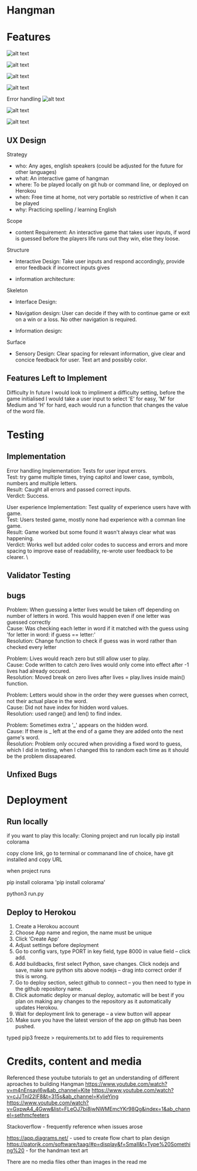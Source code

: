 # Hangman

# Features

![alt text](assets/images/initialising.png)

![alt text](assets/images/correct.png)

![alt text](assets/images/incorrect.png)

![alt text](assets/images/win.png)

Error handling
![alt text](assets/images/err_invalid.png)

![alt text](assets/images/err_let_selected.png)

![alt text](assets/images/err_multiple.png)

## UX Design

Strategy
  - who: Any ages, english speakers (could be adjusted for the future for other languages)
  - what: An interactive game of hangman
  - where: To be played locally on git hub or command line, or deployed on Herokou
  - when: Free time at home, not very portable so restrictive of when it can be played
  - why: Practicing spelling / learning English

Scope
 - content Requirement: An interactive game that takes user inputs, if word is guessed before the players life runs out they win, else they loose.

Structure
 - Interactive Design: Take user inputs and respond accordingly, provide error feedback if incorrect inputs gives

 - information architecture: 

Skeleton
 - Interface Design: 

 - Navigation design: User can decide if they with to continue game or exit on a win or a loss. No other navigation is required.

 - Information design: 

Surface
 - Sensory Design: Clear spacing for relevant information, give clear and concice feedback for user. Text art and possibly color.

## Features Left to Implement

Difficulty
In future I would look to impliment a difficulty setting, before the game initialised I would take a user input to select 'E' for easy, 'M' for Medium and 'H' for hard, each would run a function that changes the value of the word file.

# Testing

## Implementation

Error handling
Implementation: Tests for user input errors. \
Test: try game multiple times, trying capitol and lower case, symbols, numbers and multiple letters. \
Result: Caught all errors and passed correct inputs. \
Verdict: Success.

User experience
Implementation: Test quality of experience users have with game. \
Test: Users tested game, mostly none had experience with a comman line game. \
Result: Game worked but some found it wasn't always clear what was happening. \
Verdict: Works well but added color codes to success and errors and more spacing to improve ease of readability, re-wrote user feedback to be clearer. \

## Validator Testing

## bugs
Problem: When guessing a letter lives would be taken off depending on number of letters in word. This would happen even if one letter was guessed correctly \
Cause: Was checking each letter in word if it matched with the guess using 'for letter in word: if guess == letter:' \
Resolution: Change function to check if guess was in word rather than checked every letter

Problem: Lives would reach zero but still allow user to play. \
Cause: Code written to catch zero lives would only come into effect after -1 lives had already occured. \
Resolution: Moved break on zero lives after lives = play.lives inside main() function.

Problem: Letters would show in the order they were guesses when correct, not their actual place in the word. \
Cause: Did not have index for hidden word values. \
Resolution: used range() and len() to find index.

Problem: Sometimes extra '_' appears on the hidden word. \
Cause: If there is _ left at the end of a game they are added onto the next game's word. \
Resolution: Problem only occured when providing a fixed word to guess, which I did in testing, when I changed this to random each time as it should be the problem dissapeared.

## Unfixed Bugs

# Deployment

## Run locally
if you want to play this locally:
Cloning project and run locally
pip install colorama

copy clone link, go to terminal or commanand line of choice, have git installed and copy URL

when project runs 

pip install colorama 'pip install colorama'

python3 run.py

## Deploy to Herokou
1.	Create a Herokou account
2.	Choose App name and region, the name must be unique
3.	Click ‘Create App’
4.	Adjust settings before deployment
5.	Go to config vars,  type PORT in key field, type 8000 in value field – click add.
6.	Add buildbacks, first select Python, save changes. Click nodejs and save, make sure python sits above nodejs – drag into correct order if this is wrong.
7.	Go to deploy section, select github to connect – you then need to type in the github repository name.
8.	Click automatic deploy or manual deploy, automatic will be best if you plan on making any changes to the repository as it automatically updates Herokou.
9.	Wait for deployment link to generage – a view button will appear
10.	Make sure you have the latest version of the app on github has been pushed.

typed pip3 freeze > requirements.txt to add files to requirements

# Credits, content and media
Referenced these youtube tutorials to get an understanding of different aproaches to building Hangman
https://www.youtube.com/watch?v=m4nEnsavl6w&ab_channel=Kite
https://www.youtube.com/watch?v=cJJTnI22IF8&t=315s&ab_channel=KylieYing
https://www.youtube.com/watch?v=GxpwA4_4Gww&list=FLeOJ7bi8jwNWMEmcYKr98Qg&index=1&ab_channel=sethmcfeeters

Stackoverflow - frequently reference when issues arose

https://app.diagrams.net/ - used to create flow chart to plan design
https://patorjk.com/software/taag/#p=display&f=Small&t=Type%20Something%20 - for the handman text art

There are no media files other than images in the read me